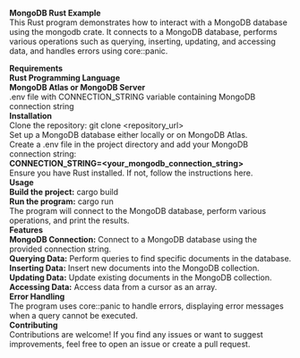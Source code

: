 **MongoDB Rust Example**  
This Rust program demonstrates how to interact with a MongoDB database using the mongodb crate. It connects   to a MongoDB database, performs various operations such as querying, inserting, updating, and accessing data, and handles errors using core::panic.
  
**Requirements**  
**Rust Programming Language**  
**MongoDB Atlas or MongoDB Server**  
.env file with CONNECTION_STRING variable containing MongoDB connection string  
**Installation**  
Clone the repository: git clone <repository_url>  
Set up a MongoDB database either locally or on MongoDB Atlas.  
Create a .env file in the project directory and add your MongoDB connection string:  
**CONNECTION_STRING=<your_mongodb_connection_string>**  
Ensure you have Rust installed. If not, follow the instructions here.  
**Usage**  
**Build the project:** cargo build  
**Run the program:** cargo run  
The program will connect to the MongoDB database, perform various operations, and print the results.  
**Features**  
**MongoDB Connection:** Connect to a MongoDB database using the provided connection string.  
**Querying Data:** Perform queries to find specific documents in the database.  
**Inserting Data:** Insert new documents into the MongoDB collection.  
**Updating Data:** Update existing documents in the MongoDB collection.  
**Accessing Data:** Access data from a cursor as an array.  
**Error Handling**  
The program uses core::panic to handle errors, displaying error messages when a query cannot be executed.  
**Contributing**  
Contributions are welcome! If you find any issues or want to suggest improvements, feel free to open an   issue or create a pull request.
  
  